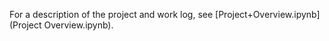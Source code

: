 For a description of the project and work log, see [Project+Overview.ipynb](Project Overview.ipynb).